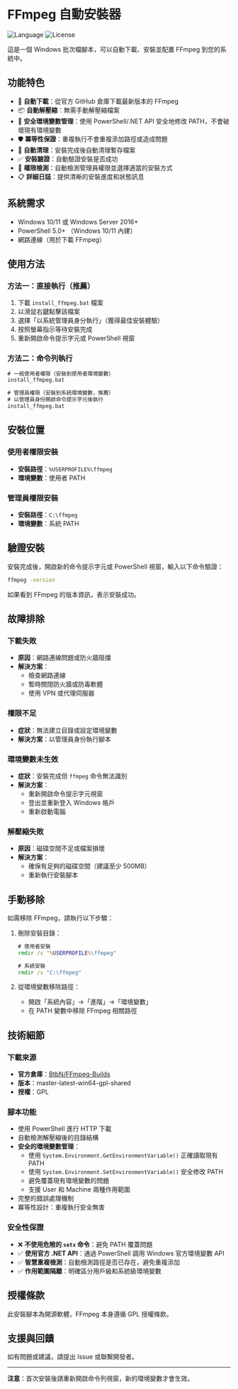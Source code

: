 # FFmpeg 自動安裝器

![Language](https://img.shields.io/badge/Language-Batch-blue)
![License](https://img.shields.io/badge/License-GPL-brightgreen)

這是一個 Windows 批次檔腳本，可以自動下載、安裝並配置 FFmpeg 到您的系統中。

## 功能特色

- 🚀 **自動下載**：從官方 GitHub 倉庫下載最新版本的 FFmpeg
- 📦 **自動解壓縮**：無需手動解壓縮檔案
- 🔧 **安全環境變數管理**：使用 PowerShell/.NET API 安全地修改 PATH，不會破壞現有環境變數
- 🛡️ **冪等性保證**：重複執行不會重複添加路徑或造成問題
- 🧹 **自動清理**：安裝完成後自動清理暫存檔案
- ✅ **安裝驗證**：自動驗證安裝是否成功
- 🔐 **權限檢測**：自動檢測管理員權限並選擇適當的安裝方式
- 📋 **詳細日誌**：提供清晰的安裝進度和狀態訊息

## 系統需求

- Windows 10/11 或 Windows Server 2016+
- PowerShell 5.0+ （Windows 10/11 內建）
- 網路連線（用於下載 FFmpeg）

## 使用方法

### 方法一：直接執行（推薦）

1. 下載 `install_ffmpeg.bat` 檔案
2. 以滑鼠右鍵點擊該檔案
3. 選擇「以系統管理員身分執行」（獲得最佳安裝體驗）
4. 按照螢幕指示等待安裝完成
5. 重新開啟命令提示字元或 PowerShell 視窗

### 方法二：命令列執行

```cmd
# 一般使用者權限（安裝到使用者環境變數）
install_ffmpeg.bat

# 管理員權限（安裝到系統環境變數，推薦）
# 以管理員身份開啟命令提示字元後執行
install_ffmpeg.bat
```

## 安裝位置

### 使用者權限安裝
- **安裝路徑**：`%USERPROFILE%\ffmpeg`
- **環境變數**：使用者 PATH

### 管理員權限安裝
- **安裝路徑**：`C:\ffmpeg`
- **環境變數**：系統 PATH

## 驗證安裝

安裝完成後，開啟新的命令提示字元或 PowerShell 視窗，輸入以下命令驗證：

```cmd
ffmpeg -version
```

如果看到 FFmpeg 的版本資訊，表示安裝成功。

## 故障排除

### 下載失敗
- **原因**：網路連線問題或防火牆阻擋
- **解決方案**：
  - 檢查網路連線
  - 暫時關閉防火牆或防毒軟體
  - 使用 VPN 或代理伺服器

### 權限不足
- **症狀**：無法建立目錄或設定環境變數
- **解決方案**：以管理員身份執行腳本

### 環境變數未生效
- **症狀**：安裝完成但 `ffmpeg` 命令無法識別
- **解決方案**：
  - 重新開啟命令提示字元視窗
  - 登出並重新登入 Windows 帳戶
  - 重新啟動電腦

### 解壓縮失敗
- **原因**：磁碟空間不足或檔案損壞
- **解決方案**：
  - 確保有足夠的磁碟空間（建議至少 500MB）
  - 重新執行安裝腳本

## 手動移除

如需移除 FFmpeg，請執行以下步驟：

1. 刪除安裝目錄：
   ```cmd
   # 使用者安裝
   rmdir /s "%USERPROFILE%\ffmpeg"
   
   # 系統安裝
   rmdir /s "C:\ffmpeg"
   ```

2. 從環境變數移除路徑：
   - 開啟「系統內容」→「進階」→「環境變數」
   - 在 PATH 變數中移除 FFmpeg 相關路徑

## 技術細節

### 下載來源
- **官方倉庫**：[BtbN/FFmpeg-Builds](https://github.com/BtbN/FFmpeg-Builds)
- **版本**：master-latest-win64-gpl-shared
- **授權**：GPL

### 腳本功能
- 使用 PowerShell 進行 HTTP 下載
- 自動檢測解壓縮後的目錄結構
- **安全的環境變數管理**：
  - 使用 `System.Environment.GetEnvironmentVariable()` 正確讀取現有 PATH
  - 使用 `System.Environment.SetEnvironmentVariable()` 安全修改 PATH
  - 避免覆蓋現有環境變數的問題
  - 支援 User 和 Machine 兩種作用範圍
- 完整的錯誤處理機制
- 冪等性設計：重複執行安全無害

### 安全性保證
- ❌ **不使用危險的 `setx` 命令**：避免 PATH 覆蓋問題
- ✅ **使用官方 .NET API**：通過 PowerShell 調用 Windows 官方環境變數 API
- ✅ **智慧重複檢測**：自動檢測路徑是否已存在，避免重複添加
- ✅ **作用範圍隔離**：明確區分用戶級和系統級環境變數

## 授權條款

此安裝腳本為開源軟體，FFmpeg 本身遵循 GPL 授權條款。

## 支援與回饋

如有問題或建議，請提出 Issue 或聯繫開發者。

---

**注意**：首次安裝後請重新開啟命令列視窗，新的環境變數才會生效。